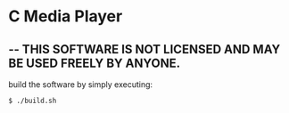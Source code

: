 # C Media Player
--
THIS SOFTWARE IS NOT LICENSED AND MAY BE USED FREELY BY ANYONE.
--
build the software by simply executing:
```
$ ./build.sh
```

